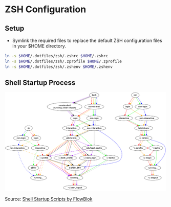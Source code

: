 # ZSH Configuration

## Setup

- Symlink the required files to replace the default ZSH configuration files in your $HOME directory.

```sh
ln -s $HOME/.dotfiles/zsh/.zshrc $HOME/.zshrc
ln -s $HOME/.dotfiles/zsh/.zprofile $HOME/.zprofile
ln -s $HOME/.dotfiles/zsh/.zshenv $HOME/.zshenv
```

## Shell Startup Process

![Shell Startup Process](./docs/shell-startup-actual.png)

Source: [Shell Startup Scripts by FlowBlok](https://blog.flowblok.id.au/2013-02/shell-startup-scripts.html)
